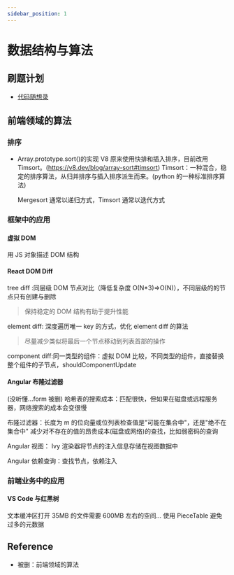 ```yaml
---
sidebar_position: 1
---
```

# 数据结构与算法

## 刷题计划

- [代码随想录](https://programmercarl.com/)

## 前端领域的算法

### 排序

- Array.prototype.sort()的实现 V8 原来使用快排和插入排序，目前改用 Timsort。(https://v8.dev/blog/array-sort#timsort) Timsort：一种混合，稳定的排序算法，从归并排序与插入排序派生而来。(python 的一种标准排序算法)

  Mergesort 通常以递归方式，Timsort 通常以迭代方式

### 框架中的应用

#### 虚拟 DOM

用 JS 对象描述 DOM 结构

#### React DOM Diff

tree diff :同层级 DOM 节点对比（降低复杂度 O(N\*3)=>O(N)），不同层级的的节点只有创建与删除

> 保持稳定的 DOM 结构有助于提升性能

element diff: 深度遍历唯一 key 的方式，优化 element diff 的算法

> 尽量减少类似将最后一个节点移动到列表首部的操作

component diff:同一类型的组件：虚拟 DOM 比较，不同类型的组件，直接替换整个组件的子节点，shouldComponentUpdate

#### Angular 布隆过滤器

(没听懂...form 被删) 哈希表的搜索成本：匹配很快，但如果在磁盘或远程服务器，网络搜索的成本会变很慢

布隆过滤器：长度为 m 的位向量或位列表检查值是"可能在集合中"，还是"绝不在集合中" 减少对不存在的值的昂贵成本(磁盘或网络)的查找，比如弱密码的查询

Angular 视图： Ivy 渲染器将节点的注入信息存储在视图数据中

Angular 依赖查询：查找节点，依赖注入

### 前端业务中的应用

#### VS Code 与红黑树

文本缓冲区打开 35MB 的文件需要 600MB 左右的空间... 使用 PieceTable 避免过多的元数据

## Reference

- 被删：前端领域的算法
